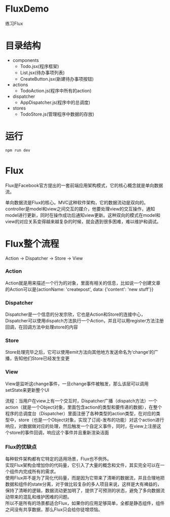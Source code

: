# FluxDemo
练习Flux
# 目录结构
- components
  - Todo.jsx(程序框架)
  - List.jsx(待办事项列表)
  - CreateButton.jsx(新建待办事项按钮)
- actions
  - TodoAction.js(程序中所有的action)
- dispatcher
  - AppDispatcher.js(程序中的总调度)
- stores
  - TodoStore.js(管理程序中数据的存放)

# 运行
```bash
npm run dev
```

# Flux
Flux是Facebook官方提出的一套前端应用架构模式，它的核心概念就是单向数据流。  

单向数据流是Flux的核心。MVC这种软件架构，它的数据流动是双向的。controller是model和view之间交互的媒介，他要处理view的交互操作，通知model进行更新，同时在操作成功后通知view更新。这种双向的模式在model和view的对应关系变得越来越复杂的时候，就会遇到很多困难，难以维护和调试。

# Flux整个流程

Action -> Dispatcher -> Store -> View  

### Action
Action就是用来描述一个行为的对象，里面有相关的信息，比如说一个创建文章的Action可以是{actionName: 'createpost', data: {'content': 'new stuff'}}

### Dispatcher
Dispatcher是一个信息的分发宗欣，它也是Action和Store的连接中心，Dispatcher可以使用dispatch方法执行一个Action，并且可以用register方法注册回调，在回调方法中处理store的内容

### Store
Store处理完毕之后，它可以使用emit方法向其他地方发送命名为‘change’的广播，告知他们Store已经发生变更

### View
View是监听这change事件，一旦change事件被触发，那么该层可以调用setState来更新整个UI

流程：当用户在view上有一个交互时，Dispatcher广播（dispatch方法）一个action（就是一个Object对象，里面包含action的类型和要传递的数据），在整个程序的总调度台（Dispatcher）里面注册了各种类型的action类型，在对应的类型中，store（也是一个Object对象，实现了订阅-发布的功能）对这个action进行响应，对数据做对应的处理，然后触发一个自定义事件，同时，在view上注册这个store的事件回调，响应这个事件并且重新渲染洁面

### Flux的优缺点
每种软件架构都有它特定的适用场景，Flux也不例外。  
实现Flux架构会增加你的代码量，它引入了大量的概念和文件，其实完全可以在一个组件内完成所有的需求。  
使用Flux并不是为了简化代码量，而是因为它带来了清晰的数据流，并且合理地把数据和组件的state分离，对于做比较复杂的多人项目来说，这样是大有裨益的，保持了清晰的逻辑，数据流动更加明了，提供了可预测的状态，避免了多向数据流动带来的混乱和维护困难的问题。  
所以不是所有的场景都适合Flux，如果你的应用足够简单，全都是静态组件，组件之间没有共享数据，那么Flux只会给你徒增烦恼。
